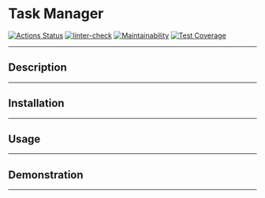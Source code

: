 # Task Manager

[![Actions Status](https://github.com/ratushnyyvm/python-project-52/workflows/hexlet-check/badge.svg)](https://github.com/ratushnyyvm/python-project-52/actions)
[![linter-check](https://github.com/ratushnyyvm/python-project-52/actions/workflows/linter-check.yml/badge.svg)](https://github.com/ratushnyyvm/python-project-52/actions/workflows/linter-check.yml)
[![Maintainability](https://api.codeclimate.com/v1/badges/2e53eae5547291c30585/maintainability)](https://codeclimate.com/github/ratushnyyvm/python-project-52/maintainability)
[![Test Coverage](https://api.codeclimate.com/v1/badges/2e53eae5547291c30585/test_coverage)](https://codeclimate.com/github/ratushnyyvm/python-project-52/test_coverage)

---

## Description

---

## Installation

---

## Usage

---

## Demonstration

---
